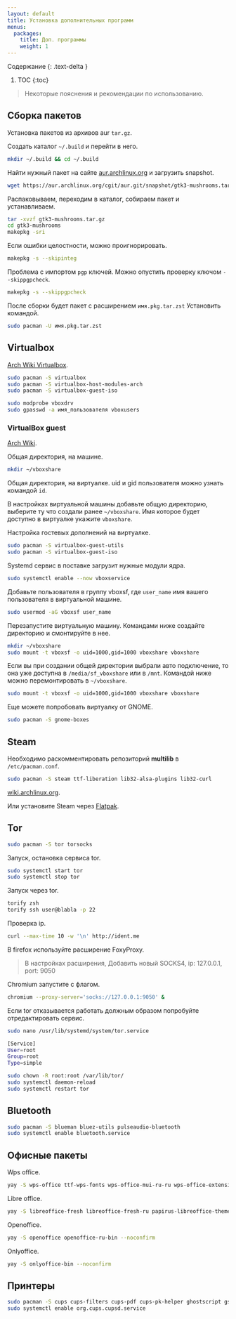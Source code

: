 ```yaml
---
layout: default
title: Установка дополнительных программ
menus:
  packages:
    title: Доп. программы
    weight: 1
---
```


Содержание
{: .text-delta }

1. TOC
{:toc}

> Некоторые пояснения и рекомендации по использованию.

## Сборка пакетов

Установка пакетов из архивов aur `tar.gz`.

Создать каталог `~/.build` и перейти в него.

```bash
mkdir ~/.build && cd ~/.build
```

Найти нужный пакет на сайте [aur.archlinux.org](https://aur.archlinux.org) и загрузить snapshot.

```bash
wget https://aur.archlinux.org/cgit/aur.git/snapshot/gtk3-mushrooms.tar.gz
```

Распаковываем, переходим в каталог, собираем пакет и устанавливаем.

```bash
tar -xvzf gtk3-mushrooms.tar.gz
cd gtk3-mushrooms
makepkg -sri
```

Если ошибки целостности, можно проигнорировать.

```bash
makepkg -s --skipinteg
```

Проблема с импортом `pgp` ключей. Можно опустить проверку ключом `--skippgpcheck`.

```bash
makepkg -s --skippgpcheck
```

После сборки будет пакет с расширением `имя.pkg.tar.zst` Установить командой.

```bash
sudo pacman -U имя.pkg.tar.zst
```

## Virtualbox

[Arch Wiki Virtualbox](https://wiki.archlinux.org/index.php/VirtualBox_(%D0%A0%D1%83%D1%81%D1%81%D0%BA%D0%B8%D0%B9)).

```bash
sudo pacman -S virtualbox
sudo pacman -S virtualbox-host-modules-arch
sudo pacman -S virtualbox-guest-iso

sudo modprobe vboxdrv
sudo gpasswd -a имя_пользователя vboxusers
```

### VirtualBox guest

[Arch Wiki](https://wiki.archlinux.org/index.php/VirtualBox/Install_Arch_Linux_as_a_guest).

Общая директория, на машине.

```bash
mkdir ~/vboxshare
```

Общая директория, на виртуалке. uid и gid пользователя можно узнать командой `id`.

В настройках виртуальной машины добавьте общую директорию, выберите ту что создали ранее `~/vboxshare`. Имя которое будет доступно в виртуалке укажите `vboxshare`.

Настройка гостевых дополнений на виртуалке.

```bash
sudo pacman -S virtualbox-guest-utils
sudo pacman -S virtualbox-guest-iso
```

Systemd сервис в поставке загрузит нужные модули ядра.

```bash
sudo systemctl enable --now vboxservice
```

Добавьте пользователя в группу vboxsf, где `user_name` имя вашего пользователя в виртуальной машине.

```bash
sudo usermod -aG vboxsf user_name
```

Перезапустите виртуальную машину. Командами ниже создайте директорию и смонтируйте в нее.

```bash
mkdir ~/vboxshare
sudo mount -t vboxsf -o uid=1000,gid=1000 vboxshare vboxshare
```

Если вы при создании общей директории выбрали авто подключение, то она уже доступна в `/media/sf_vboxshare` или в `/mnt`. Командой ниже можно перемонтировать в `~/vboxshare`.

```bash
sudo mount -t vboxsf -o uid=1000,gid=1000 vboxshare vboxshare
```

Еще можете попробовать виртуалку от GNOME.

```bash
sudo pacman -S gnome-boxes
```

## Steam

Необходимо раскомментировать репозиторий **multilib** в `/etc/pacman.conf`.

```bash
sudo pacman -S steam ttf-liberation lib32-alsa-plugins lib32-curl
```

[wiki.archlinux.org](https://wiki.archlinux.org/index.php/Steam_(%D0%A0%D1%83%D1%81%D1%81%D0%BA%D0%B8%D0%B9)).

Или установите Steam через [Flatpak](/wiki/install/pkg-manager/#flatpak).

## Tor

```bash
sudo pacman -S tor torsocks
```

Запуск, остановка сервиса tor.

```bash
sudo systemctl start tor
sudo systemctl stop tor
```

Запуск через tor.

```bash
torify zsh
torify ssh user@blabla -p 22
```

Проверка ip.

```bash
curl --max-time 10 -w '\n' http://ident.me
```

В firefox используйте расширение FoxyProxy.

> В настройках расширения, Добавить новый SOCKS4, ip: 127.0.0.1, port: 9050

Chromium запустите с флагом.

```bash
chromium --proxy-server='socks://127.0.0.1:9050' &
```

Если tor отказывается работать должным образом попробуйте отредактировать сервис.

```bash
sudo nano /usr/lib/systemd/system/tor.service
```

```bash
[Service]
User=root
Group=root
Type=simple
```

```bash
sudo chown -R root:root /var/lib/tor/
sudo systemctl daemon-reload
sudo systemctl restart tor
```

## Bluetooth

```bash
sudo pacman -S blueman bluez-utils pulseaudio-bluetooth
sudo systemctl enable bluetooth.service
```

## Офисные пакеты

Wps office.

```bash
yay -S wps-office ttf-wps-fonts wps-office-mui-ru-ru wps-office-extension-russian-dictionary --noconfirm
```

Libre office.

```bash
yay -S libreoffice-fresh libreoffice-fresh-ru papirus-libreoffice-theme --noconfirm
```

Openoffice.

```bash
yay -S openoffice openoffice-ru-bin --noconfirm
```

Onlyoffice.

```bash
yay -S onlyoffice-bin --noconfirm
```

## Принтеры

```bash
sudo pacman -S cups cups-filters cups-pdf cups-pk-helper ghostscript gsfonts foomatic-db foomatic-db-engine foomatic-db-ppds foomatic-db-nonfree foomatic-db-nonfree-ppds gutenprint foomatic-db-gutenprint-ppds system-config-printer hplip splix
sudo systemctl enable org.cups.cupsd.service
```
